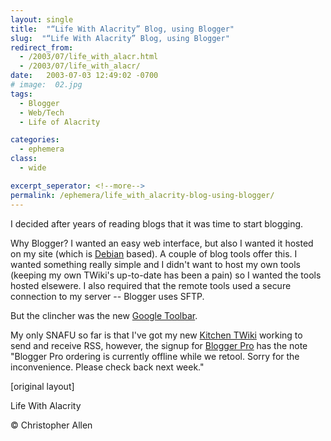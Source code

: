 ```yaml
---
layout: single
title:  "“Life With Alacrity” Blog, using Blogger"
slug:  "“Life With Alacrity” Blog, using Blogger"
redirect_from:
  - /2003/07/life_with_alacr.html
  - /2003/07/life_with_alacr/
date:   2003-07-03 12:49:02 -0700
# image:  02.jpg
tags: 
  - Blogger
  - Web/Tech
  - Life of Alacrity

categories:
  - ephemera
class:
  - wide

excerpt_seperator: <!--more-->
permalink: /ephemera/life_with_alacrity-blog-using-blogger/
---
```


I decided after years of reading blogs that it was time to start blogging.

Why Blogger? I wanted an easy web interface, but also I wanted it hosted on my site (which is [Debian](http://www.debian.org) based). A couple of blog tools offer this. I wanted something really simple and I didn't want to host my own tools (keeping my own TWiki's up-to-date has been a pain) so I wanted the tools hosted elsewere. I also required that the remote tools used a secure connection to my server -- Blogger uses SFTP.

But the clincher was the new [Google Toolbar](http://toolbar.google.com/).

My only SNAFU so far is that I've got my new [Kitchen TWiki](http://twiki.alacritymanagement.com/bin/view/Kitchen) working to send and receive RSS, however, the signup for [Blogger Pro](http://pro.blogger.com/) has the note "Blogger Pro ordering is currently offline while we retool. Sorry for the inconvenience. Please check back next week."

[original layout]


Life With Alacrity

© Christopher Allen